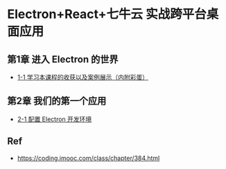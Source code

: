 # Electron+React+七牛云 实战跨平台桌面应用

## 第1章 进入 Electron 的世界

* [1-1 学习本课程的收获以及案例展示（内附彩蛋）](./ch01-01)

## 第2章 我们的第一个应用

* [2-1 配置 Electron 开发环境](./ch02-01)


## Ref

* <https://coding.imooc.com/class/chapter/384.html>